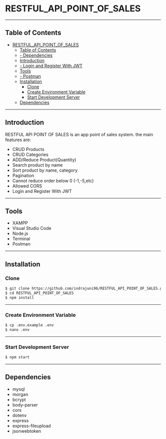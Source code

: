 # RESTFUL_API_POINT_OF_SALES

---
## Table of Contents
- [RESTFUL_API_POINT_OF_SALES](#restfulapipointofsales)
  - [Table of Contents](#table-of-contents)
  - [- Dependencies](#dependencies)
  - [Introduction](#introduction)
  - [- Login and Register With JWT](#login-and-register-with-jwt)
  - [Tools](#tools)
  - [- Postman](#postman)
  - [Installation](#installation)
    - [Clone](#clone)
    - [Create Environment Variable](#create-environment-variable)
    - [Start Development Server](#start-development-server)
  - [Dependencies](#dependencies)
---

## Introduction
RESTFUL API POINT OF SALES is an app point of sales system. the main features are: 
- CRUD Products
- CRUD Categories
- ADD/Reduce Product(Quantity)
- Search product by name
- Sort product by name, category
- Pagination
- Cannot reduce order below 0 (-1,-5,etc)
- Allowed CORS
- Login and Register With JWT
---

## Tools
- XAMPP
- Visual Studio Code
- Node.js
- Terminal
- Postman
---

## Installation

### Clone
```bash
$ git clone https://github.com/indrajuni96/RESTFUL_API_POINT_OF_SALES.git
$ cd RESTFUL_API_POINT_OF_SALES
$ npm install
```
---

### Create Environment Variable
```bash
$ cp .env.example .env
$ nano .env
```
---
### Start Development Server
```bash
$ npm start
```
---

## Dependencies
- mysql
- morgan
- bcrypt
- body-parser
- cors
- dotenv
- express
- express-fileupload
- jsonwebtoken